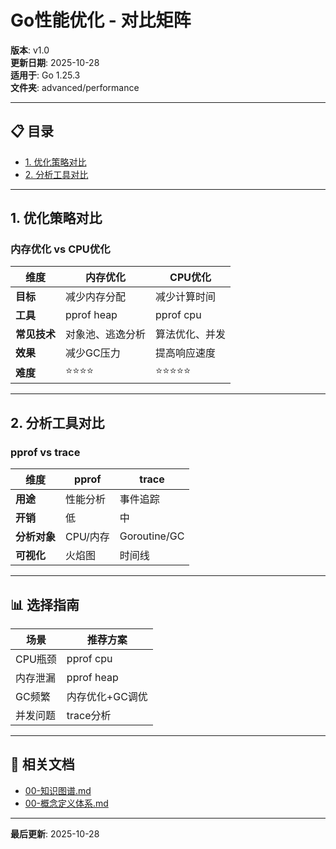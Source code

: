 # Go性能优化 - 对比矩阵

**版本**: v1.0  
**更新日期**: 2025-10-28  
**适用于**: Go 1.25.3  
**文件夹**: advanced/performance

---

## 📋 目录

- [1. 优化策略对比](#1-优化策略对比)
- [2. 分析工具对比](#2-分析工具对比)

---

## 1. 优化策略对比

### 内存优化 vs CPU优化

| 维度 | 内存优化 | CPU优化 |
|------|---------|---------|
| **目标** | 减少内存分配 | 减少计算时间 |
| **工具** | pprof heap | pprof cpu |
| **常见技术** | 对象池、逃逸分析 | 算法优化、并发 |
| **效果** | 减少GC压力 | 提高响应速度 |
| **难度** | ⭐⭐⭐⭐ | ⭐⭐⭐⭐⭐ |

---

## 2. 分析工具对比

### pprof vs trace

| 维度 | pprof | trace |
|------|-------|-------|
| **用途** | 性能分析 | 事件追踪 |
| **开销** | 低 | 中 |
| **分析对象** | CPU/内存 | Goroutine/GC |
| **可视化** | 火焰图 | 时间线 |

---

## 📊 选择指南

| 场景 | 推荐方案 |
|------|---------|
| CPU瓶颈 | pprof cpu |
| 内存泄漏 | pprof heap |
| GC频繁 | 内存优化+GC调优 |
| 并发问题 | trace分析 |

---

## 🔗 相关文档

- [00-知识图谱.md](./00-知识图谱.md)
- [00-概念定义体系.md](./00-概念定义体系.md)

---

**最后更新**: 2025-10-28

